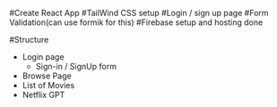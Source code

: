 #Create React App
#TailWind CSS setup
#Login / sign up page
#Form Validation(can use formik for this)
#Firebase setup and hosting done

#Structure
- Login page
  - Sign-in / SignUp form
- Browse Page
 - List of Movies
- Netflix GPT    